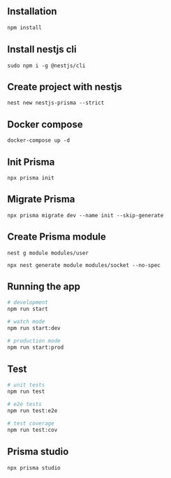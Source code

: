 ## Installation

```bash
npm install
```

## Install nestjs cli

```
sudo npm i -g @nestjs/cli
```

## Create project with nestjs

```
nest new nestjs-prisma --strict
```

## Docker compose

```
docker-compose up -d
```

## Init Prisma

```
npx prisma init
```

## Migrate Prisma

```
npx prisma migrate dev --name init --skip-generate
```

## Create Prisma module

```
nest g module modules/user
```

```
npx nest generate module modules/socket --no-spec
```

## Running the app

```bash
# development
npm run start

# watch mode
npm run start:dev

# production mode
npm run start:prod
```

## Test

```bash
# unit tests
npm run test

# e2e tests
npm run test:e2e

# test coverage
npm run test:cov
```

## Prisma studio

```
npx prisma studio
```
